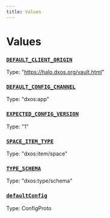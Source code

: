 ```yaml
---
title: Values
---
```

# Values 

### [`DEFAULT_CLIENT_ORIGIN`](https://github.com/dxos/protocols/blob/main/packages/sdk/client/src/packlets/client/config.ts#L10)
Type: "https://halo.dxos.org/vault.html"
### [`DEFAULT_CONFIG_CHANNEL`](https://github.com/dxos/protocols/blob/main/packages/sdk/client/src/packlets/client/config.ts#L7)
Type: "dxos:app"
### [`EXPECTED_CONFIG_VERSION`](https://github.com/dxos/protocols/blob/main/packages/sdk/client/src/packlets/client/config.ts#L12)
Type: "1"
### [`SPACE_ITEM_TYPE`](https://github.com/dxos/protocols/blob/main/packages/sdk/client/src/packlets/proxies/space-proxy.ts#L23)
Type: "dxos:item/space"
### [`TYPE_SCHEMA`]()
Type: "dxos:type/schema"
### [`defaultConfig`](https://github.com/dxos/protocols/blob/main/packages/sdk/client/src/packlets/client/config.ts#L14)
Type: ConfigProto